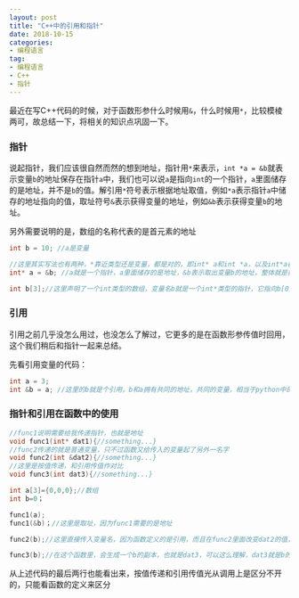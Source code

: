 ```yaml
---
layout: post
title: "C++中的引用和指针"
date: 2018-10-15
categories:
- 编程语言
tag:
- 编程语言
- C++
- 指针
---
```


最近在写C++代码的时候，对于函数形参什么时候用`&`，什么时候用`*`，比较模棱两可，故总结一下，将相关的知识点巩固一下。

### 指针

说起指针，我们应该很自然而然的想到地址，指针用`*`来表示，`int *a = &b`就表示变量`b`的地址保存在指针`a`中，我们也可以说`a`是指向`int`的一个指针，`a`里面储存的是地址，并不是`b`的值。解引用`*`符号表示根据地址取值，例如`*a`表示指针`a`中储存的地址指向的值，取址符号`&`表示获得变量的地址，例如`&b`表示获得变量`b`的地址。

另外需要说明的是，数组的名称代表的是首元素的地址

```cpp
int b = 10; //a是变量

//这里其实写法也有两种，*靠近类型还是变量，都是对的，即int* a和int *a，以及int*a都是可以的
int* a = &b; //a就是一个指针，a里面储存的是地址，&b表示取出变量b的地址，整体就是指针a指向变量b

int b[3];//这里声明了一个int类型的数组，变量名b就是一个int*类型的指针，它指向b[0]元素的地址。
```

### 引用

引用之前几乎没怎么用过，也没怎么了解过，它更多的是在函数形参传值时回用，这个我们稍后和指针一起来总结。

先看引用变量的代码：
```cpp
int a = 3;
int &b = a; //这里的b就是个引用，b和a拥有共同的地址，共同的变量，相当于python中的deepcopy()
```

### 指针和引用在函数中的使用

```cpp
//func1说明需要给我传递指针，也就是地址
void func1(int* dat1){//something...}
//func2传递的就是普通变量，只不过函数又给传入的变量起了另外一名字
void func2(int &dat2){//something...}
//这里是按值传递，和引用传值作对比
void func3(int dat3){//something...}

int a[3]={0,0,0};//数组
int b=0；

func1(a);
func1(&b)；//这里是取址，因为func1需要的是地址

func2(b);//这里直接传入变量名，因为函数定义的是引用，而且在func2里面改变dat2的值，b的值也是随之改变

func3(b);//在这个函数里，会生成一个b的副本，也就是dat3，可以这么理解，dat3就是b的完整拷贝
```
从上述代码的最后两行也能看出来，按值传递和引用传值光从调用上是区分不开的，只能看函数的定义来区分